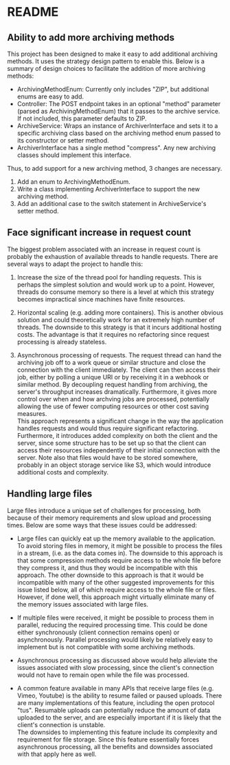 # README

## Ability to add more archiving methods

This project has been designed to make it easy to add additional archiving methods. It uses the
strategy design pattern to enable this. 
Below is a summary of design choices to facilitate the addition of more archiving methods:
- ArchivingMethodEnum: Currently only includes "ZIP", but additional enums are easy to add.
- Controller: The POST endpoint takes in an optional "method" parameter (parsed as ArchivingMethodEnum) 
that it passes to the archive service. If not included, this parameter defaults to ZIP.
- ArchiveService: Wraps an instance of ArchiverInterface and sets it to a specific archiving class based on the
archiving method enum passed to its constructor or setter method. 
- ArchiverInterface has a single method "compress". Any new archiving classes should implement this interface.

Thus, to add support for a new archiving method, 3 changes are necessary.
1. Add an enum to ArchivingMethodEnum.
2. Write a class implementing ArchiverInterface to support the new archiving method.
3. Add an additional case to the switch statement in ArchiveService's setter method.

## Face significant increase in request count

The biggest problem associated with an increase in request count is probably the exhaustion
of available threads to handle requests.
There are several ways to adapt the project to handle this:
1. Increase the size of the thread pool for handling requests. This is perhaps the
simplest solution and would work up to a point. However, threads do consume memory so
there is a level at which this strategy becomes impractical since machines have finite resources.

2.  Horizontal scaling (e.g. adding more containers). This is another obvious solution
and could theoretically work for an extremely high number of threads. The downside to this
strategy is that it incurs additional hosting costs. The advantage is that it requires no
refactoring since request processing is already stateless.

3. Asynchronous processing of requests. The request thread can hand the archiving job off to a work queue or similar structure
and close the connection with the client immediately. The client can then access their job, either by polling a unique URI or by receiving it in a webhook or similar method. By decoupling request handling from archiving, the server's throughput increases
dramatically. Furthermore, it gives more control over when and how archving jobs are processed, potentially allowing the use of fewer computing
resources or other cost saving measures. \
This approach represents a significant change in the way the application handles requests and would thus require significant refactoring.
Furthermore, it introduces added complexity on both the client and the server, since some structure has to be set up so that the 
client can access their resources independently of their initial connection with the server. Note also that files would have to be stored
somewhere, probably in an object storage service like S3, which would introduce additional costs and complexity.



## Handling large files

Large files introduce a unique set of challenges for processing, both because of their memory requirements and slow upload and processing times. Below are some ways that these issues could be addressed:

 - Large files can quickly eat up the memory available to the application. To avoid storing files in memory, it might be possible to 
process the files in a stream, (i.e. as the data comes in). The downside to this approach is that some compression methods require
access to the whole file before they compress it, and thus they would be incompatible with this approach. The other downside to this
approach is that it would be incompatible with many of the other suggested improvements for this issue listed below, all of which require
access to the whole file or files. However, if done well, this approach might virtually eliminate many of the memory issues associated with large files.

 - If multiple files were received, it might be possible to process them in parallel, reducing the required processing time. This could be done either synchronously (client connection remains open) or asynchronously. Parallel processing would likely be relatively easy to implement but is not compatible with some archiving methods.

 - Asynchronous processing as discussed above would help alleviate the issues associated with slow processing, since the client's connection would not have to remain open while the file was processed.

 - A common feature available in many APIs that receive large files (e.g. Vimeo, Youtube) is the ability to resume failed or paused uploads. There are many implementations of this feature, including the open protocol "tus". Resumable uploads can potentially reduce the amount of
data uploaded to the server, and are especially important if it is likely that the client's connection is unstable. \
The downsides to implementing this feature include its complexity and requirement for file storage. Since this feature essentially forces asynchronous processing, all the benefits and downsides associated with that apply here as well.







